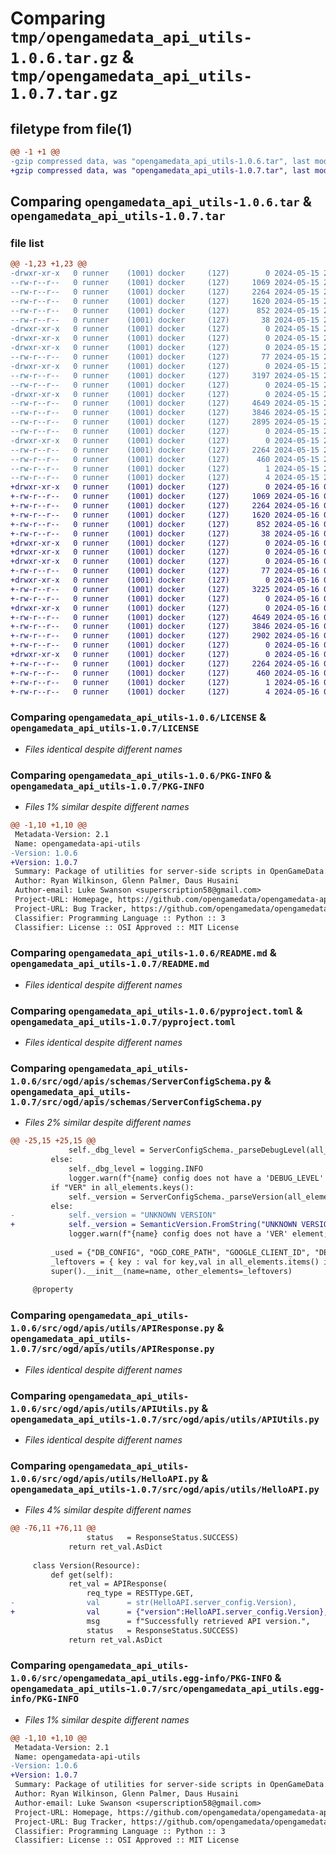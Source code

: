 # Comparing `tmp/opengamedata_api_utils-1.0.6.tar.gz` & `tmp/opengamedata_api_utils-1.0.7.tar.gz`

## filetype from file(1)

```diff
@@ -1 +1 @@
-gzip compressed data, was "opengamedata_api_utils-1.0.6.tar", last modified: Wed May 15 22:36:13 2024, max compression
+gzip compressed data, was "opengamedata_api_utils-1.0.7.tar", last modified: Thu May 16 03:58:45 2024, max compression
```

## Comparing `opengamedata_api_utils-1.0.6.tar` & `opengamedata_api_utils-1.0.7.tar`

### file list

```diff
@@ -1,23 +1,23 @@
-drwxr-xr-x   0 runner    (1001) docker     (127)        0 2024-05-15 22:36:13.300227 opengamedata_api_utils-1.0.6/
--rw-r--r--   0 runner    (1001) docker     (127)     1069 2024-05-15 22:35:55.000000 opengamedata_api_utils-1.0.6/LICENSE
--rw-r--r--   0 runner    (1001) docker     (127)     2264 2024-05-15 22:36:13.300227 opengamedata_api_utils-1.0.6/PKG-INFO
--rw-r--r--   0 runner    (1001) docker     (127)     1620 2024-05-15 22:35:55.000000 opengamedata_api_utils-1.0.6/README.md
--rw-r--r--   0 runner    (1001) docker     (127)      852 2024-05-15 22:35:55.000000 opengamedata_api_utils-1.0.6/pyproject.toml
--rw-r--r--   0 runner    (1001) docker     (127)       38 2024-05-15 22:36:13.300227 opengamedata_api_utils-1.0.6/setup.cfg
-drwxr-xr-x   0 runner    (1001) docker     (127)        0 2024-05-15 22:36:13.296227 opengamedata_api_utils-1.0.6/src/
-drwxr-xr-x   0 runner    (1001) docker     (127)        0 2024-05-15 22:36:13.296227 opengamedata_api_utils-1.0.6/src/ogd/
-drwxr-xr-x   0 runner    (1001) docker     (127)        0 2024-05-15 22:36:13.300227 opengamedata_api_utils-1.0.6/src/ogd/apis/
--rw-r--r--   0 runner    (1001) docker     (127)       77 2024-05-15 22:35:55.000000 opengamedata_api_utils-1.0.6/src/ogd/apis/__init__.py
-drwxr-xr-x   0 runner    (1001) docker     (127)        0 2024-05-15 22:36:13.300227 opengamedata_api_utils-1.0.6/src/ogd/apis/schemas/
--rw-r--r--   0 runner    (1001) docker     (127)     3197 2024-05-15 22:35:55.000000 opengamedata_api_utils-1.0.6/src/ogd/apis/schemas/ServerConfigSchema.py
--rw-r--r--   0 runner    (1001) docker     (127)        0 2024-05-15 22:35:55.000000 opengamedata_api_utils-1.0.6/src/ogd/apis/schemas/__init__.py
-drwxr-xr-x   0 runner    (1001) docker     (127)        0 2024-05-15 22:36:13.300227 opengamedata_api_utils-1.0.6/src/ogd/apis/utils/
--rw-r--r--   0 runner    (1001) docker     (127)     4649 2024-05-15 22:35:55.000000 opengamedata_api_utils-1.0.6/src/ogd/apis/utils/APIResponse.py
--rw-r--r--   0 runner    (1001) docker     (127)     3846 2024-05-15 22:35:55.000000 opengamedata_api_utils-1.0.6/src/ogd/apis/utils/APIUtils.py
--rw-r--r--   0 runner    (1001) docker     (127)     2895 2024-05-15 22:35:55.000000 opengamedata_api_utils-1.0.6/src/ogd/apis/utils/HelloAPI.py
--rw-r--r--   0 runner    (1001) docker     (127)        0 2024-05-15 22:35:55.000000 opengamedata_api_utils-1.0.6/src/ogd/apis/utils/__init__.py
-drwxr-xr-x   0 runner    (1001) docker     (127)        0 2024-05-15 22:36:13.300227 opengamedata_api_utils-1.0.6/src/opengamedata_api_utils.egg-info/
--rw-r--r--   0 runner    (1001) docker     (127)     2264 2024-05-15 22:36:13.000000 opengamedata_api_utils-1.0.6/src/opengamedata_api_utils.egg-info/PKG-INFO
--rw-r--r--   0 runner    (1001) docker     (127)      460 2024-05-15 22:36:13.000000 opengamedata_api_utils-1.0.6/src/opengamedata_api_utils.egg-info/SOURCES.txt
--rw-r--r--   0 runner    (1001) docker     (127)        1 2024-05-15 22:36:13.000000 opengamedata_api_utils-1.0.6/src/opengamedata_api_utils.egg-info/dependency_links.txt
--rw-r--r--   0 runner    (1001) docker     (127)        4 2024-05-15 22:36:13.000000 opengamedata_api_utils-1.0.6/src/opengamedata_api_utils.egg-info/top_level.txt
+drwxr-xr-x   0 runner    (1001) docker     (127)        0 2024-05-16 03:58:45.901426 opengamedata_api_utils-1.0.7/
+-rw-r--r--   0 runner    (1001) docker     (127)     1069 2024-05-16 03:58:34.000000 opengamedata_api_utils-1.0.7/LICENSE
+-rw-r--r--   0 runner    (1001) docker     (127)     2264 2024-05-16 03:58:45.901426 opengamedata_api_utils-1.0.7/PKG-INFO
+-rw-r--r--   0 runner    (1001) docker     (127)     1620 2024-05-16 03:58:34.000000 opengamedata_api_utils-1.0.7/README.md
+-rw-r--r--   0 runner    (1001) docker     (127)      852 2024-05-16 03:58:34.000000 opengamedata_api_utils-1.0.7/pyproject.toml
+-rw-r--r--   0 runner    (1001) docker     (127)       38 2024-05-16 03:58:45.901426 opengamedata_api_utils-1.0.7/setup.cfg
+drwxr-xr-x   0 runner    (1001) docker     (127)        0 2024-05-16 03:58:45.901426 opengamedata_api_utils-1.0.7/src/
+drwxr-xr-x   0 runner    (1001) docker     (127)        0 2024-05-16 03:58:45.897426 opengamedata_api_utils-1.0.7/src/ogd/
+drwxr-xr-x   0 runner    (1001) docker     (127)        0 2024-05-16 03:58:45.901426 opengamedata_api_utils-1.0.7/src/ogd/apis/
+-rw-r--r--   0 runner    (1001) docker     (127)       77 2024-05-16 03:58:34.000000 opengamedata_api_utils-1.0.7/src/ogd/apis/__init__.py
+drwxr-xr-x   0 runner    (1001) docker     (127)        0 2024-05-16 03:58:45.901426 opengamedata_api_utils-1.0.7/src/ogd/apis/schemas/
+-rw-r--r--   0 runner    (1001) docker     (127)     3225 2024-05-16 03:58:34.000000 opengamedata_api_utils-1.0.7/src/ogd/apis/schemas/ServerConfigSchema.py
+-rw-r--r--   0 runner    (1001) docker     (127)        0 2024-05-16 03:58:34.000000 opengamedata_api_utils-1.0.7/src/ogd/apis/schemas/__init__.py
+drwxr-xr-x   0 runner    (1001) docker     (127)        0 2024-05-16 03:58:45.901426 opengamedata_api_utils-1.0.7/src/ogd/apis/utils/
+-rw-r--r--   0 runner    (1001) docker     (127)     4649 2024-05-16 03:58:34.000000 opengamedata_api_utils-1.0.7/src/ogd/apis/utils/APIResponse.py
+-rw-r--r--   0 runner    (1001) docker     (127)     3846 2024-05-16 03:58:34.000000 opengamedata_api_utils-1.0.7/src/ogd/apis/utils/APIUtils.py
+-rw-r--r--   0 runner    (1001) docker     (127)     2902 2024-05-16 03:58:34.000000 opengamedata_api_utils-1.0.7/src/ogd/apis/utils/HelloAPI.py
+-rw-r--r--   0 runner    (1001) docker     (127)        0 2024-05-16 03:58:34.000000 opengamedata_api_utils-1.0.7/src/ogd/apis/utils/__init__.py
+drwxr-xr-x   0 runner    (1001) docker     (127)        0 2024-05-16 03:58:45.901426 opengamedata_api_utils-1.0.7/src/opengamedata_api_utils.egg-info/
+-rw-r--r--   0 runner    (1001) docker     (127)     2264 2024-05-16 03:58:45.000000 opengamedata_api_utils-1.0.7/src/opengamedata_api_utils.egg-info/PKG-INFO
+-rw-r--r--   0 runner    (1001) docker     (127)      460 2024-05-16 03:58:45.000000 opengamedata_api_utils-1.0.7/src/opengamedata_api_utils.egg-info/SOURCES.txt
+-rw-r--r--   0 runner    (1001) docker     (127)        1 2024-05-16 03:58:45.000000 opengamedata_api_utils-1.0.7/src/opengamedata_api_utils.egg-info/dependency_links.txt
+-rw-r--r--   0 runner    (1001) docker     (127)        4 2024-05-16 03:58:45.000000 opengamedata_api_utils-1.0.7/src/opengamedata_api_utils.egg-info/top_level.txt
```

### Comparing `opengamedata_api_utils-1.0.6/LICENSE` & `opengamedata_api_utils-1.0.7/LICENSE`

 * *Files identical despite different names*

### Comparing `opengamedata_api_utils-1.0.6/PKG-INFO` & `opengamedata_api_utils-1.0.7/PKG-INFO`

 * *Files 1% similar despite different names*

```diff
@@ -1,10 +1,10 @@
 Metadata-Version: 2.1
 Name: opengamedata-api-utils
-Version: 1.0.6
+Version: 1.0.7
 Summary: Package of utilities for server-side scripts in OpenGameData.
 Author: Ryan Wilkinson, Glenn Palmer, Daus Husaini
 Author-email: Luke Swanson <superscription58@gmail.com>
 Project-URL: Homepage, https://github.com/opengamedata/opengamedata-api-utils
 Project-URL: Bug Tracker, https://github.com/opengamedata/opengamedata-api-utils/issues
 Classifier: Programming Language :: Python :: 3
 Classifier: License :: OSI Approved :: MIT License
```

### Comparing `opengamedata_api_utils-1.0.6/README.md` & `opengamedata_api_utils-1.0.7/README.md`

 * *Files identical despite different names*

### Comparing `opengamedata_api_utils-1.0.6/pyproject.toml` & `opengamedata_api_utils-1.0.7/pyproject.toml`

 * *Files identical despite different names*

### Comparing `opengamedata_api_utils-1.0.6/src/ogd/apis/schemas/ServerConfigSchema.py` & `opengamedata_api_utils-1.0.7/src/ogd/apis/schemas/ServerConfigSchema.py`

 * *Files 2% similar despite different names*

```diff
@@ -25,15 +25,15 @@
             self._dbg_level = ServerConfigSchema._parseDebugLevel(all_elements["DEBUG_LEVEL"], logger=logger)
         else:
             self._dbg_level = logging.INFO
             logger.warn(f"{name} config does not have a 'DEBUG_LEVEL' element; defaulting to dbg_level={self._dbg_level}", logging.WARN)
         if "VER" in all_elements.keys():
             self._version = ServerConfigSchema._parseVersion(all_elements["VER"], logger=logger)
         else:
-            self._version = "UNKNOWN VERSION"
+            self._version = SemanticVersion.FromString("UNKNOWN VERSION")
             logger.warn(f"{name} config does not have a 'VER' element; defaulting to version={self._version}", logging.WARN)
 
         _used = {"DB_CONFIG", "OGD_CORE_PATH", "GOOGLE_CLIENT_ID", "DEBUG_LEVEL", "VER"}
         _leftovers = { key : val for key,val in all_elements.items() if key not in _used }
         super().__init__(name=name, other_elements=_leftovers)
 
     @property
```

### Comparing `opengamedata_api_utils-1.0.6/src/ogd/apis/utils/APIResponse.py` & `opengamedata_api_utils-1.0.7/src/ogd/apis/utils/APIResponse.py`

 * *Files identical despite different names*

### Comparing `opengamedata_api_utils-1.0.6/src/ogd/apis/utils/APIUtils.py` & `opengamedata_api_utils-1.0.7/src/ogd/apis/utils/APIUtils.py`

 * *Files identical despite different names*

### Comparing `opengamedata_api_utils-1.0.6/src/ogd/apis/utils/HelloAPI.py` & `opengamedata_api_utils-1.0.7/src/ogd/apis/utils/HelloAPI.py`

 * *Files 4% similar despite different names*

```diff
@@ -76,11 +76,11 @@
                 status   = ResponseStatus.SUCCESS)
             return ret_val.AsDict
     
     class Version(Resource):
         def get(self):
             ret_val = APIResponse(
                 req_type = RESTType.GET,
-                val      = str(HelloAPI.server_config.Version),
+                val      = {"version":HelloAPI.server_config.Version},
                 msg      = f"Successfully retrieved API version.",
                 status   = ResponseStatus.SUCCESS)
             return ret_val.AsDict
```

### Comparing `opengamedata_api_utils-1.0.6/src/opengamedata_api_utils.egg-info/PKG-INFO` & `opengamedata_api_utils-1.0.7/src/opengamedata_api_utils.egg-info/PKG-INFO`

 * *Files 1% similar despite different names*

```diff
@@ -1,10 +1,10 @@
 Metadata-Version: 2.1
 Name: opengamedata-api-utils
-Version: 1.0.6
+Version: 1.0.7
 Summary: Package of utilities for server-side scripts in OpenGameData.
 Author: Ryan Wilkinson, Glenn Palmer, Daus Husaini
 Author-email: Luke Swanson <superscription58@gmail.com>
 Project-URL: Homepage, https://github.com/opengamedata/opengamedata-api-utils
 Project-URL: Bug Tracker, https://github.com/opengamedata/opengamedata-api-utils/issues
 Classifier: Programming Language :: Python :: 3
 Classifier: License :: OSI Approved :: MIT License
```

